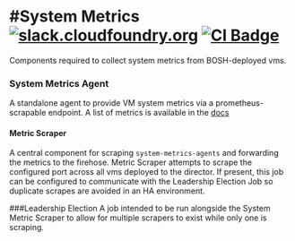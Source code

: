 #System Metrics
[![slack.cloudfoundry.org][slack-badge]][loggregator-slack]
[![CI Badge][ci-badge]][ci-pipeline]
===================================================

Components required to collect system metrics from BOSH-deployed vms. 

### System Metrics Agent
A standalone agent to provide VM system metrics via a prometheus-scrapable endpoint. A list of metrics
is available in the [docs][system-metrics-agent]

#### Metric Scraper
A central component for scraping `system-metrics-agents` and forwarding the metrics to the firehose. Metric Scraper
attempts to scrape the configured port across all vms deployed to the director. If present, this job can be configured to
communicate with the Leadership Election Job so duplicate scrapes are avoided in an HA environment.

###Leadership Election
A job intended to be run alongside the System Metric Scraper to allow for multiple scrapers to exist while only one is 
scraping. 

[system-metrics-agent]: docs/system-metrics-agent.md
[slack-badge]:         https://slack.cloudfoundry.org/badge.svg
[loggregator-slack]:   https://cloudfoundry.slack.com/archives/loggregator
[ci-badge]:            https://loggregator.ci.cf-app.com/api/v1/pipelines/loggregator/jobs/loggregator-agent-tests/badge
[ci-pipeline]:         https://loggregator.ci.cf-app.com/teams/main/pipelines/loggregator
[loggregator-tracker]: https://www.pivotaltracker.com/n/projects/993188